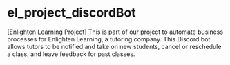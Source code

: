 # el_project_discordBot
[Enlighten Learning Project] This is part of our project to automate business processes for Enlighten Learning, a tutoring company. This Discord bot allows tutors to be notified and take on new students, cancel or reschedule a class, and leave feedback for past classes.
